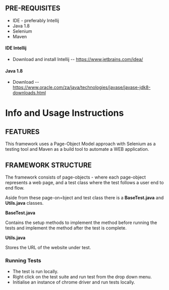 ## PRE-REQUISITES ##
- IDE - preferably Intellij
- Java 1.8
- Selenium
- Maven
#### IDE Intellij ####

- Download and install Intellij -- https://www.jetbrains.com/idea/

#### Java 1.8 ####

- Download -- https://www.oracle.com/za/java/technologies/javase/javase-jdk8-downloads.html


# Info and Usage Instructions

## FEATURES ##

This framework uses a Page-Object Model approach with Selenium as a testing tool and Maven as a build tool to automate a 
WEB application.

## FRAMEWORK STRUCTURE ##

The framework consists of page-objects - where each page-object represents a web page, and a test class where the test 
follows a user end to end flow.

Aside from these page-on=bject and test class there is a **BaseTest.java** and **Utils.java** classes.

**BaseTest.java**

Contains the setup methods to implement the method before running the tests and implement the method after the test is 
complete.

**Utils.java**

Stores the URL of the website under test.

### Running Tests ###

- The test is run locally.
- Right click on the test suite and run test from the drop down menu.
- Initialise an instance of chrome driver and run tests locally. 